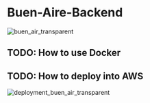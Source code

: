 # Buen-Aire-Backend
![buen_air_transparent](https://user-images.githubusercontent.com/49543713/112902981-62604280-9093-11eb-9199-a63bde93191f.png)


## TODO: How to use Docker

## TODO: How to deploy into AWS
![deployment_buen_air_transparent](https://user-images.githubusercontent.com/49543713/112902953-5b393480-9093-11eb-93ec-dc7b12432137.png)


